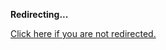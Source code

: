 <!DOCTYPE html>
<html>
<head>
<title>Redirecting...</title>
<link rel="canonical" href="http://mstksg.github.com/inCode/entry/inside-my-world-ode-to-functor-and-monad.md"/>
<meta http-equiv="content-type" content="text/html; charset=utf-8" />
<meta http-equiv="refresh" content="0; url=#{destination_path}" />
</head>
<body>
  <p><strong>Redirecting...</strong></p>
  <p><a href='http://mstksg.github.com/inCode/entry/inside-my-world-ode-to-functor-and-monad.md'>Click here if you are not redirected.</a></p>
  <script>
    document.location.href = "http://mstksg.github.com/inCode/entry/inside-my-world-ode-to-functor-and-monad.md";
  </script>
</body>
</html>
